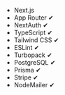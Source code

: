 - Next.js
- App Router ✔
- NextAuth ✔
- TypeScript ✔
- Tailwind CSS ✔
- ESLint ✔
- Turbopack ✔
- PostgreSQL ✔
- Prisma ✔
- Stripe ✔
- NodeMailer ✔





